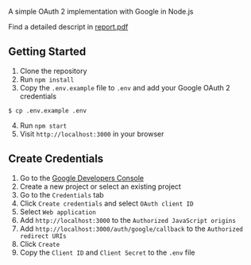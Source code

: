 A simple OAuth 2 implementation with Google in Node.js

Find a detailed descript in [report.pdf](report.pdf)

## Getting Started
1. Clone the repository
2. Run `npm install`
3. Copy the `.env.example` file to `.env` and add your Google OAuth 2 credentials
```
$ cp .env.example .env
```
4. Run `npm start`
5. Visit `http://localhost:3000` in your browser

## Create Credentials
1. Go to the [Google Developers Console](https://console.developers.google.com/)
2. Create a new project or select an existing project
3. Go to the `Credentials` tab
4. Click `Create credentials` and select `OAuth client ID`
5. Select `Web application`
6. Add `http://localhost:3000` to the `Authorized JavaScript origins`
7. Add `http://localhost:3000/auth/google/callback` to the `Authorized redirect URIs`
8. Click `Create`
9. Copy the `Client ID` and `Client Secret` to the `.env` file

